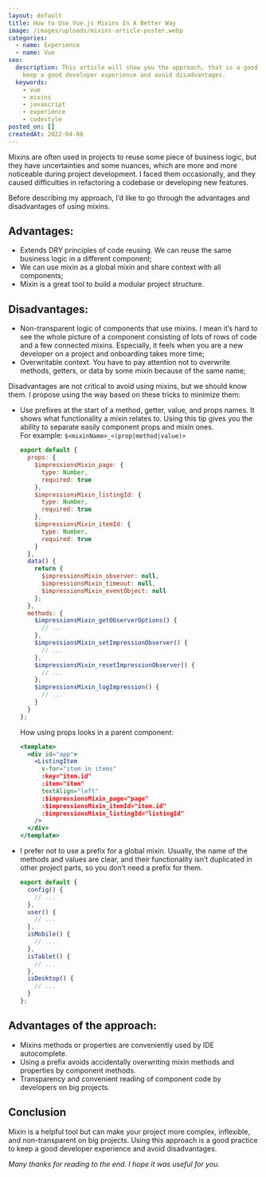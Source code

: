 ```yaml
---
layout: default
title: How to Use Vue.js Mixins In A Better Way
image: /images/uploads/mixins-article-poster.webp
categories:
  - name: Experience
  - name: Vue
seo:
  description: This article will show you the approach, that is a good practice to
    keep a good developer experience and avoid disadvantages.
  keywords:
    - vue
    - mixins
    - javascript
    - experience
    - codestyle
posted_on: []
createdAt: 2022-04-08
---
```

Mixins are often used in projects to reuse some piece of business logic, but they have uncertainties and some nuances, which are more and more noticeable during project development. I faced them occasionally, and they caused difficulties in refactoring a codebase or developing new features.

Before describing my approach, I’d like to go through the advantages and disadvantages of using mixins.

## Advantages:

* Extends DRY principles of code reusing. We can reuse the same business logic in a different component;
* We can use mixin as a global mixin and share context with all components;
* Mixin is a great tool to build a modular project structure.

## Disadvantages:

* Non-transparent logic of components that use mixins. I mean it’s hard to see the whole picture of a component consisting of lots of rows of code and a few connected mixins. Especially, it feels when you are a new developer on a project and onboarding takes more time;
* Overwritable context. You have to pay attention not to overwrite methods, getters, or data by some mixin because of the same name;

Disadvantages are not critical to avoid using mixins, but we should know them. I propose using the way based on these tricks to minimize them:

* Use prefixes at the start of a method, getter, value, and props names. It shows what functionality a mixin relates to. Using this tip gives you the ability to separate easily component props and mixin ones. \
  For example: `$<mixinName>_<(prop|method|value)>`

  ```javascript
  export default {
    props: {
      $impressionsMixin_page: {
        type: Number,
        required: true
      },
      $impressionsMixin_listingId: {
        type: Number,
        required: true
      },
      $impressionsMixin_itemId: {
        type: Number,
        required: true
      }
    },
    data() {
      return {
        $impressionsMixin_observer: null,
        $impressionsMixin_timeout: null,
        $impressionsMixin_eventObject: null
      };
    },
    methods: {
      $impressionsMixin_getObserverOptions() {
        // ...
      },
      $impressionsMixin_setImpressionObserver() {
        // ...
      },
      $impressionsMixin_resetImpressionObserver() {
        // ...
      },
      $impressionsMixin_logImpression() {
        // ...
      }
    }
  };
  ```

  How using props looks in a parent component:

  ```jsx
  <template>
    <div id="app">
      <ListingItem
        v-for="item in items"
        :key="item.id"
        :item="item"
        textAlign="left"
        :$impressionsMixin_page="page"
        :$impressionsMixin_itemId="item.id"
        :$impressionsMixin_listingId="listingId"
      />
    </div>
  </template>
  ```
* I prefer not to use a prefix for a global mixin. Usually, the name of the methods and values are clear, and their functionality isn’t duplicated in other project parts, so you don’t need a prefix for them.

  ```javascript
  export default {
    config() {
      // ...
    },
    user() {
      // ...
    },
    isMobile() {
      // ...
    },
    isTablet() {
      // ...
    },
    isDesktop() {
      // ...
    }
  };
  ```

## Advantages of the approach:

* Mixins methods or properties are conveniently used by IDE autocomplete.
* Using a prefix avoids accidentally overwriting mixin methods and properties by component methods.
* Transparency and convenient reading of component code by developers on big projects.

## Conclusion

Mixin is a helpful tool but can make your project more complex, inflexible, and non-transparent on big projects. Using this approach is a good practice to keep a good developer experience and avoid disadvantages.

*Many thanks for reading to the end. I hope it was useful for you.*